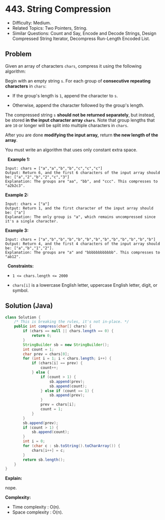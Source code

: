 # 443. String Compression

- Difficulty: Medium.
- Related Topics: Two Pointers, String.
- Similar Questions: Count and Say, Encode and Decode Strings, Design Compressed String Iterator, Decompress Run-Length Encoded List.

## Problem

Given an array of characters ```chars```, compress it using the following algorithm:

Begin with an empty string ```s```. For each group of **consecutive repeating characters** in ```chars```:


	
- If the group's length is ```1```, append the character to ```s```.
	
- Otherwise, append the character followed by the group's length.


The compressed string ```s``` **should not be returned separately**, but instead, be stored **in the input character array ```chars```**. Note that group lengths that are ```10``` or longer will be split into multiple characters in ```chars```.

After you are done **modifying the input array,** return **the new length of the array**.

You must write an algorithm that uses only constant extra space.

 
**Example 1:**

```
Input: chars = ["a","a","b","b","c","c","c"]
Output: Return 6, and the first 6 characters of the input array should be: ["a","2","b","2","c","3"]
Explanation: The groups are "aa", "bb", and "ccc". This compresses to "a2b2c3".
```

**Example 2:**

```
Input: chars = ["a"]
Output: Return 1, and the first character of the input array should be: ["a"]
Explanation: The only group is "a", which remains uncompressed since it's a single character.
```

**Example 3:**

```
Input: chars = ["a","b","b","b","b","b","b","b","b","b","b","b","b"]
Output: Return 4, and the first 4 characters of the input array should be: ["a","b","1","2"].
Explanation: The groups are "a" and "bbbbbbbbbbbb". This compresses to "ab12".
```

 
**Constraints:**


	
- ```1 <= chars.length <= 2000```
	
- ```chars[i]``` is a lowercase English letter, uppercase English letter, digit, or symbol.



## Solution (Java)

```java
class Solution {
    /* This is breaking the rules, it's not in-place. */
    public int compress(char[] chars) {
        if (chars == null || chars.length == 0) {
            return 0;
        }
        StringBuilder sb = new StringBuilder();
        int count = 1;
        char prev = chars[0];
        for (int i = 1; i < chars.length; i++) {
            if (chars[i] == prev) {
                count++;
            } else {
                if (count > 1) {
                    sb.append(prev);
                    sb.append(count);
                } else if (count == 1) {
                    sb.append(prev);
                }
                prev = chars[i];
                count = 1;
            }
        }
        sb.append(prev);
        if (count > 1) {
            sb.append(count);
        }
        int i = 0;
        for (char c : sb.toString().toCharArray()) {
            chars[i++] = c;
        }
        return sb.length();
    }
}
```

**Explain:**

nope.

**Complexity:**

* Time complexity : O(n).
* Space complexity : O(n).
